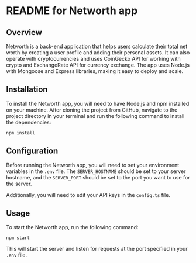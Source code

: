 # README for Networth app

## Overview
Networth is a back-end application that helps users calculate their total net worth by creating a user profile and adding their personal assets. It can also operate with cryptocurrencies and uses CoinGecko API for working with crypto and ExchangeRate API for currency exchange. The app uses Node.js with Mongoose and Express libraries, making it easy to deploy and scale.

## Installation
To install the Networth app, you will need to have Node.js and npm installed on your machine. After cloning the project from GitHub, navigate to the project directory in your terminal and run the following command to install the dependencies:

```
npm install
```

## Configuration
Before running the Networth app, you will need to set your environment variables in the `.env` file. The `SERVER_HOSTNAME` should be set to your server hostname, and the `SERVER_PORT` should be set to the port you want to use for the server.

Additionally, you will need to edit your API keys in the `config.ts` file.

## Usage
To start the Networth app, run the following command:

```
npm start
```

This will start the server and listen for requests at the port specified in your `.env` file.
